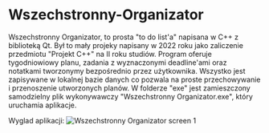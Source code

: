# Wszechstronny-Organizator
Wszechstronny Organizator, to prosta "to do list'a" napisana w C++ z biblioteką Qt.
Był to mały projeky napisany w 2022 roku jako zaliczenie przedmiotu "Projekt C++" na II roku studiów.
Program oferuje tygodniowiowy planu, zadania z wyznaczonymi deadline'ami oraz notatkami tworzonymy bezpośrednio przez użytkownika.
Wszystko jest zapisywane w lokalnej bazie danych co pozwala na proste przechowywanie i przenoszenie utworzonych planów.
W folderze "exe" jest zamieszczony samodzielny plik wykonywawczy "Wszechstronny Organizator.exe", który uruchamia aplikacje. 

Wyglad aplikacji:
![Wszechstronny Organizator screen 1](https://github.com/MarcinLangsam/Wszechstronny-Organizator/assets/127155913/e3fa4dd1-74ad-4344-91b9-218878aec3ad)

